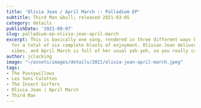 ```yaml
---
title: 'Olivia Jean / April March :: Palladium EP'
subtitle: Third Man &bull; released 2021-03-05
category: details
publishDate: '2021-09-07'
slug: palladium-ep-olivia-jean-april-march
excerpt: This is basically one song, rendered in three different ways by each artist,
  for a total of six complete blasts of enjoyment. Olivian Jean delivers the mermaid
  vibes, and April March is full of her usual yeh yeh, so you really can’t go wrong.
author: jclacking
image: "~/assets/images/details/2021/olivia-jean-april-march.jpeg"
tags:
- The Pussywillows
- Les Sans Culottes
- The Insect Surfers
- Olivia Jean | April March
- Third Man
---
```


